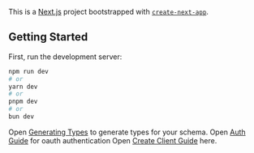 This is a [Next.js](https://nextjs.org/) project bootstrapped with [`create-next-app`](https://github.com/vercel/next.js/tree/canary/packages/create-next-app).

## Getting Started

First, run the development server:

```bash
npm run dev
# or
yarn dev
# or
pnpm dev
# or
bun dev
```

Open [Generating Types](https://supabase.com/docs/guides/api/rest/generating-types) to generate types for your schema.
Open [Auth Guide](https://supabase.com/docs/guides/auth/server-side/oauth-with-pkce-flow-for-ssr) for oauth authentication
Open [Create Client Guide](https://supabase.com/docs/guides/auth/server-side/creating-a-client) here.